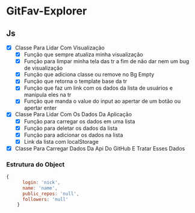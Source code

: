 # GitFav-Explorer

## Js

- [x] Classe Para Lidar Com Visualização
  - [x] Função que sempre atualiza minha visualização
  - [x] Função para limpar minha tela das tr a fim de não dar nem um bug de visualização
  - [x] Função que adiciona classe ou remove no Bg Empty
  - [x] Função que retorna o template base da tr
  - [x] Função que faz um link com os dados da lista de usuários e manipula eles na tr
  - [x] Função que manda o value do input ao apertar de um botão ou apertar enter
- [x] Classe Para Lidar Com Os Dados Da Aplicação
  - [x] Função para carregar os dados em uma lista
  - [x] Função para deletar os dados da lista
  - [x] Função para adicionar os dados na lista
  - [x] Link da lista com localStorage
- [x] Classe Para Carregar Dados Da Api Do GitHub E Tratar Esses Dados

### Estrutura do Object
  
  ```JavaScript
  {
        login: 'nick',
        name: 'name',
        public_repos: 'null',
        followers: 'null'
      }
  ```
